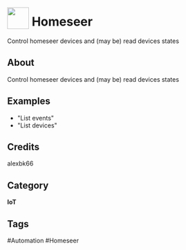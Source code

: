 # <img src="https://raw.githack.com/FortAwesome/Font-Awesome/master/svgs/solid/cogs.svg" card_color="#22A7F0" width="50" height="50" style="vertical-align:bottom"/> Homeseer
Control homeseer devices and (may be) read devices states

## About
Control homeseer devices and (may be) read devices states

## Examples
* "List events"
* "List devices"

## Credits
alexbk66

## Category
**IoT**

## Tags
#Automation
#Homeseer

